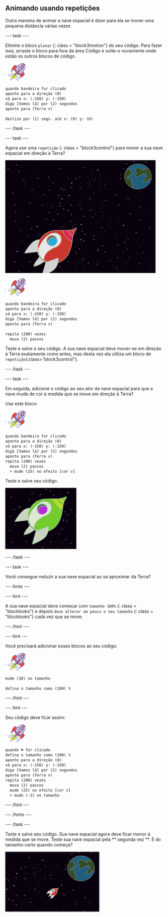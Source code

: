 ## Animando usando repetições

Outra maneira de animar a nave espacial é dizer para ela se mover uma pequena distância várias vezes

\--- task \---

Elimine o bloco `planar` {: class = "block3motion"} do seu código. Para fazer isso, arraste o bloco para fora da área Código e solte-o novamente onde estão os outros blocos de código.

![Ator da nave espacial](images/sprite-spaceship.png)

```blocks3
quando bandeira for clicado
aponte para a direção (0)
vá para x: (-150) y: (-150)
diga [Vamos lá] por (2) segundos
aponte para (Terra v)

deslize por (1) segs. até x: (0) y: (0)
```

\--- /task \---

\--- task \---

Agora use uma `repetição` {: class = "block3control"} para mover a sua nave espacial em direção à Terra?

![Testando a animação da nave espacial](images/space-animate-stage.png)

![Ator da nave espacial](images/sprite-spaceship.png)

```blocks3
quando bandeira for clicado
aponte para a direção (0)
vá para x: (-150) y: (-150)
diga [Vamos lá] por (2) segundos
aponte para (Terra v)

repita (200) vezes 
  mova (2) passos
```

Teste e salve o seu código. A sua nave espacial deve mover-se em direção à Terra exatamente como antes, mas desta vez ela utiliza um bloco de `repetição`{:class="block3control"}.

\--- /task \---

\--- task \---

Em seguida, adicione o código ao seu ator da nave espacial para que a nave mude de cor à medida que se move em direção à Terra?

Use este bloco:

![Ator da nave espacial](images/sprite-spaceship.png)

```blocks3
quando bandeira for clicado
aponte para a direção (0)
vá para x: (-150) y: (-150)
diga [Vamos lá] por (2) segundos
aponte para (Terra v)
repita (200) vezes 
  mova (2) passos
  + mude (25) no efeito [cor v]
```

Teste e salve seu código.

![Testando uma nave espacial que muda de cor](images/space-colour-test.png)

\--- /task \---

\--- task \---

Você consegue reduzir a sua nave espacial ao se aproximar da Terra?

\--- hints \---

\--- hint \---

A sua nave espacial deve começar com ` tamanho 100% ` {: class = "blocklooks"} e depois ` deve alterar um pouco o seu tamanho ` {: class = "blocklooks"} cada vez que se move.

\--- /hint \---

\--- hint \---

Você precisará adicionar esses blocos ao seu código:

![Ator da nave espacial](images/sprite-spaceship.png)

```blocks3
mude (10) no tamanho

defina o tamanho como (100) %
```

\--- /hint \---

\--- hint \---

Seu código deve ficar assim:

![Ator da nave espacial](images/sprite-spaceship.png)

```blocks3
quando ⚑ for clicado
defina o tamanho como (100) %
aponte para a direção (0)
vá para x: (-150) y: (-150)
diga [Vamos lá] por (2) segundos
aponte para (Terra v)
repita (200) vezes 
  mova (2) passos
  mude (25) no efeito [cor v]
  + mude (-3) no tamanho
```

\--- /hint \---

\--- /hints \---

\--- /task \---

Teste e salve seu código. Sua nave espacial agora deve ficar menor à medida que se move. Teste sua nave espacial pela ** segunda vez **. É do tamanho certo quando começa?

![Testando uma nave espacial que encolhe](images/space-size-test.png)